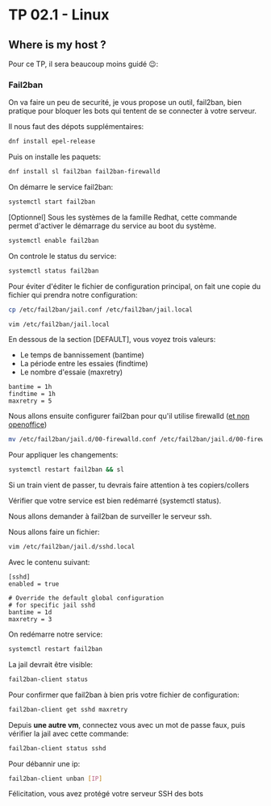 # TP 02.1 - Linux
## Where is my host ?
Pour ce TP, il sera beaucoup moins guidé 😉:

### Fail2ban

On va faire un peu de securité, je vous propose un outil, fail2ban, bien pratique pour bloquer les bots qui tentent de se connecter à votre serveur.

Il nous faut des dépots supplémentaires:

```bash
dnf install epel-release
```

Puis on installe les paquets:

```bash
dnf install sl fail2ban fail2ban-firewalld
```

On démarre le service fail2ban:

```bash
systemctl start fail2ban
```

[Optionnel] Sous les systèmes de la famille Redhat, cette commande permet d'activer le démarrage du service au boot du système.

```bash
systemctl enable fail2ban
```

On controle le status du service:

```bash
systemctl status fail2ban
```

Pour éviter d'éditer le fichier de configuration principal, on fait une copie du fichier qui prendra notre configuration:

```bash
cp /etc/fail2ban/jail.conf /etc/fail2ban/jail.local
```

```bash
vim /etc/fail2ban/jail.local
```

En dessous de la section [DEFAULT], vous voyez trois valeurs:

* Le temps de bannissement (bantime)
* La période entre les essaies (findtime)
* Le nombre d'essaie (maxretry)

```
bantime = 1h
findtime = 1h
maxretry = 5
```

Nous allons ensuite configurer fail2ban pour qu'il utilise firewalld ([et non openoffice](https://www.youtube.com/watch?v=F011hLZHZrM))

```bash
mv /etc/fail2ban/jail.d/00-firewalld.conf /etc/fail2ban/jail.d/00-firewalld.local
```

Pour appliquer les changements:

```bash
systemctl restart fail2ban && sl
```

Si un train vient de passer, tu devrais faire attention à tes copiers/collers

Vérifier que votre service est bien redémarré (systemctl status).

Nous allons demander à fail2ban de surveiller le serveur ssh.

Nous allons faire un fichier:

```bash
vim /etc/fail2ban/jail.d/sshd.local
```

Avec le contenu suivant:

```
[sshd]
enabled = true

# Override the default global configuration
# for specific jail sshd
bantime = 1d
maxretry = 3
```

On redémarre notre service:

```bash
systemctl restart fail2ban
```

La jail devrait être visible:

```bash
fail2ban-client status
```

Pour confirmer que fail2ban à bien pris votre fichier de configuration:

```bash
fail2ban-client get sshd maxretry
```

Depuis **une autre vm**, connectez vous avec un mot de passe faux, puis vérifier la jail avec cette commande: 

```bash
fail2ban-client status sshd
```

Pour débannir une ip:

```bash
fail2ban-client unban [IP]
```

Félicitation, vous avez protégé votre serveur SSH des bots

